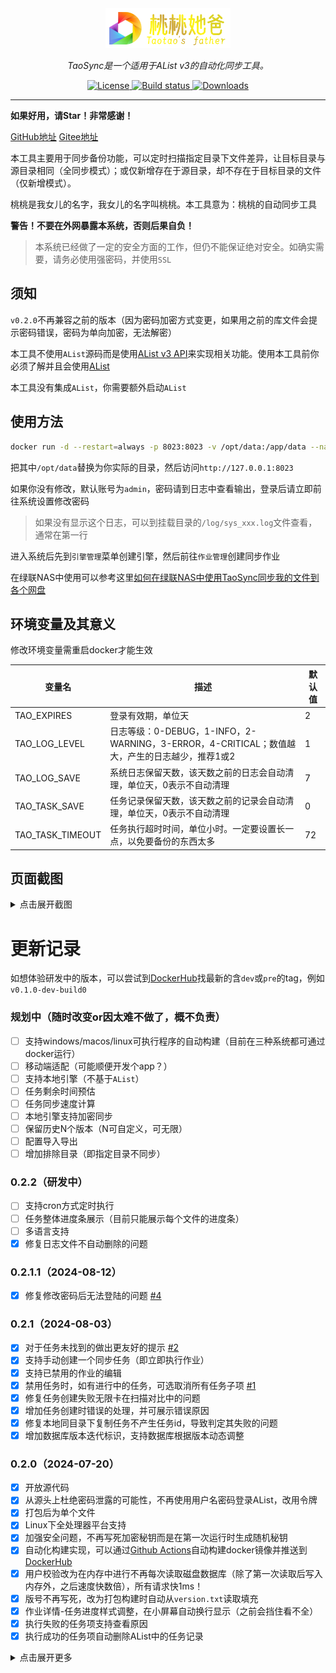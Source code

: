 <div align="center">
  <a href=""><img width="200px" alt="logo" src="frontend/public/logo-200-64.png"/></a>
  <p><em>TaoSync是一个适用于AList v3的自动化同步工具。</em></p>
  <div>
    <a href="https://github.com/dr34-m/taosync/blob/main/LICENSE">
      <img src="https://img.shields.io/github/license/dr34-m/taosync" alt="License" />
    </a>
    <a href="https://github.com/dr34-m/taosync/actions?query=workflow%3A构建">
      <img src="https://img.shields.io/github/actions/workflow/status/dr34-m/taosync/build.yml?branch=main" alt="Build status" />
    </a>
    <a href="https://hub.docker.com/r/dr34m/tao-sync">
      <img src="https://img.shields.io/docker/pulls/dr34m/tao-sync?color=%2348BB78&logo=docker&label=pulls" alt="Downloads" />
    </a>
  </div>
</div>

---

**如果好用，请Star！非常感谢！** 

[GitHub地址](https://github.com/dr34-m/taosync) [Gitee地址](https://gitee.com/dr34m/taosync)

本工具主要用于同步备份功能，可以定时扫描指定目录下文件差异，让目标目录与源目录相同（全同步模式）；或仅新增存在于源目录，却不存在于目标目录的文件（仅新增模式）。

桃桃是我女儿的名字，我女儿的名字叫桃桃。本工具意为：桃桃的自动同步工具

**警告！不要在外网暴露本系统，否则后果自负！**

> 本系统已经做了一定的安全方面的工作，但仍不能保证绝对安全。如确实需要，请务必使用强密码，并使用`SSL`

## 须知

`v0.2.0`不再兼容之前的版本（因为密码加密方式变更，如果用之前的库文件会提示密码错误，密码为单向加密，无法解密）

本工具不使用`AList`源码而是使用[AList v3 API](https://alist.nn.ci/zh/guide/api/apifox.html)来实现相关功能。使用本工具前你必须了解并且会使用[AList](https://github.com/alist-org/alist)

本工具没有集成`AList`，你需要额外启动`AList`

## 使用方法

```sh
docker run -d --restart=always -p 8023:8023 -v /opt/data:/app/data --name=taoSync dr34m/tao-sync:latest
```

把其中`/opt/data`替换为你实际的目录，然后访问`http://127.0.0.1:8023`

如果你没有修改，默认账号为`admin`，密码请到日志中查看输出，登录后请立即前往系统设置修改密码

> 如果没有显示这个日志，可以到挂载目录的`/log/sys_xxx.log`文件查看，通常在第一行

进入系统后先到`引擎管理`菜单创建引擎，然后前往`作业管理`创建同步作业

在绿联NAS中使用可以参考这里[如何在绿联NAS中使用TaoSync同步我的文件到各个网盘](https://blog.ctftools.com/2024/07/newpost-57/)

## 环境变量及其意义

修改环境变量需重启docker才能生效

| 变量名           | 描述                                                         | 默认值 |
| ---------------- | ------------------------------------------------------------ | ------ |
| TAO_EXPIRES      | 登录有效期，单位天                                           | 2      |
| TAO_LOG_LEVEL    | 日志等级：0-DEBUG，1-INFO，2-WARNING，3-ERROR，4-CRITICAL；数值越大，产生的日志越少，推荐1或2 | 1      |
| TAO_LOG_SAVE     | 系统日志保留天数，该天数之前的日志会自动清理，单位天，0表示不自动清理 | 7      |
| TAO_TASK_SAVE    | 任务记录保留天数，该天数之前的记录会自动清理，单位天，0表示不自动清理 | 0      |
| TAO_TASK_TIMEOUT | 任务执行超时时间，单位小时。一定要设置长一点，以免要备份的东西太多 | 72     |

## 页面截图

<details>

<summary>点击展开截图</summary>

由于更新频繁，截图仅供参考，以实际为准

#### 引擎管理

![引擎列表](README/引擎列表.png)

#### 引擎编辑

![引擎编辑](README/引擎编辑.png)

#### 新建作业 

![新建作业](README/新建作业.png)

#### 作业列表

![作业列表](README/作业列表.png)

#### 作业详情（任务列表）

![任务列表](README/任务列表.png)

#### 任务详情

![任务详情](README/任务详情.png)

</details>

# 更新记录

如想体验研发中的版本，可以尝试到[DockerHub](https://hub.docker.com/r/dr34m/tao-sync)找最新的含`dev`或`pre`的tag，例如`v0.1.0-dev-build0`

### 规划中（随时改变or因太难不做了，概不负责）

* [ ] 支持windows/macos/linux可执行程序的自动构建（目前在三种系统都可通过docker运行）
* [ ] 移动端适配（可能顺便开发个app？）
* [ ] 支持本地引擎（不基于`AList`）
* [ ] 任务剩余时间预估
* [ ] 任务同步速度计算
* [ ] 本地引擎支持加密同步
* [ ] 保留历史N个版本（N可自定义，可无限）
* [ ] 配置导入导出
* [ ] 增加排除目录（即指定目录不同步）

### 0.2.2（研发中）

* [ ] 支持cron方式定时执行
* [ ] 任务整体进度条展示（目前只能展示每个文件的进度条）
* [ ] 多语言支持
* [x] 修复日志文件不自动删除的问题

### 0.2.1.1（2024-08-12）

* [x] 修复修改密码后无法登陆的问题 [#4](https://github.com/dr34-m/taosync/issues/4)

### 0.2.1（2024-08-03）

* [x] 对于任务未找到的做出更友好的提示 [#2](https://github.com/dr34-m/taosync/issues/2)
* [x] 支持手动创建一个同步任务（即立即执行作业）
* [x] 支持已禁用的作业的编辑
* [x] 禁用任务时，如有进行中的任务，可选取消所有任务子项 [#1](https://github.com/dr34-m/taosync/issues/1)
* [x] 修复任务创建失败无限卡在扫描对比中的问题
* [x] 增加任务创建时错误的处理，并可展示错误原因
* [x] 修复本地同目录下复制任务不产生任务id，导致判定其失败的问题
* [x] 增加数据库版本迭代标识，支持数据库根据版本动态调整

### 0.2.0（2024-07-20）

* [x] 开放源代码
* [x] 从源头上杜绝密码泄露的可能性，不再使用用户名密码登录AList，改用令牌
* [x] 打包后为单个文件
* [x] Linux下全处理器平台支持
* [x] 加强安全问题，不再写死加密秘钥而是在第一次运行时生成随机秘钥
* [x] 自动化构建实现，可以通过[Github Actions](https://docs.github.com/zh/actions)自动构建docker镜像并推送到[DockerHub](https://hub.docker.com/r/dr34m/tao-sync)
* [x] 用户校验改为在内存中进行不再每次读取磁盘数据库（除了第一次读取后写入内存外，之后速度快数倍），所有请求快1ms！
* [x] 版号不再写死，改为打包构建时自动从`version.txt`读取填充
* [x] 作业详情-任务进度样式调整，在小屏幕自动换行显示（之前会挡住看不全）
* [x] 执行失败的任务项支持查看原因
* [x] 执行成功的任务项自动删除AList中的任务记录

<details>

<summary>点击展开更多</summary>

### 0.1.4（2024-07-17）

* 作业详情-增加【无需同步】、【扫描对比中】、【同步中】三种状态

* 作业详情-任务进度显示效果调整，由下图左调整为下图右的样子

![image-20240717124658962](README/image-20240717124658962.png)

* 作业详情-没有需要同步的文件时，不显示详情按钮（因为点进去也是空的）
* 修改环境变量默认值，不再默认自动清理记录
* 整体页面元素圆角风格统一

### 0.1.3（2024-07-16）

* 修复安全问题

* 修改初始密码日志打印级别为最高，以免被过滤

### 0.1.2（2024-07-16）

* 数据攒齐批量入库，牺牲一点点的实时性但是可以显著提高性能，降低数据库锁定的可能性
* 作业详情（即任务列表）增加任务状态显示，可以展示`总文件数`、`成功`、`进行中`、`等待中`、`失败`、`其他`的数量
* 新建作业-同步间隔显示单位分钟
* 新建作业-部分选项增加提示
* 支持选择多个目标目录，方便一目录同步到多目录

### 0.1.1（2024-07-16）

* 不再支持配置端口（因为docker可以-p自定义端口）
* 不再支持账号密码配置，将自动生成，并打印到docker日志中（防止你懒，不改密码）
* 增加逻辑：5分钟内密码错误3次后将暂时禁止登录（直到最近5分钟内失败次数小于3次，重启docker可立即清除状态）
* 增大任务清理天数以及超时时间的默认值

### 0.1.0（2024-07-14）

* 支持引擎管理，可以自由增删改查`AList`
* 支持作业管理，可以新增/删除/启用/禁用作业
  * 作业管理支持仅新增与全同步模式
    * 仅新增：目标目录没有的，源目录有的，将从源目录复制到目标目录
    * 全同步：不仅有仅新增的功能；还将删除目标目录中比源目录多文件
* 支持作业详情（任务列表），可以查看历史任务
* 支持任务详情，可以查看每一项同步状态，支持根据状态与类型筛选
* 可以修改管理员密码

</details>